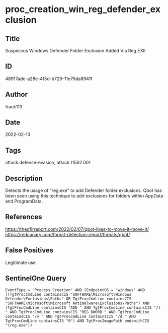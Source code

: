 # proc_creation_win_reg_defender_exclusion

## Title
Suspicious Windows Defender Folder Exclusion Added Via Reg.EXE

## ID
48917adc-a28e-4f5d-b729-11e75da8941f

## Author
frack113

## Date
2022-02-13

## Tags
attack.defense-evasion, attack.t1562.001

## Description
Detects the usage of "reg.exe" to add Defender folder exclusions. Qbot has been seen using this technique to add exclusions for folders within AppData and ProgramData.

## References
https://thedfirreport.com/2022/02/07/qbot-likes-to-move-it-move-it/
https://redcanary.com/threat-detection-report/threats/qbot/

## False Positives
Legitimate use

## SentinelOne Query
```
EventType = "Process Creation" AND (EndpointOS = "windows" AND ((TgtProcCmdLine containsCIS "SOFTWARE\Microsoft\Windows Defender\Exclusions\Paths" OR TgtProcCmdLine containsCIS "SOFTWARE\Microsoft\Microsoft Antimalware\Exclusions\Paths") AND (TgtProcCmdLine containsCIS "ADD " AND TgtProcCmdLine containsCIS "/t " AND TgtProcCmdLine containsCIS "REG_DWORD " AND TgtProcCmdLine containsCIS "/v " AND TgtProcCmdLine containsCIS "/d " AND TgtProcCmdLine containsCIS "0") AND TgtProcImagePath endswithCIS "\reg.exe"))

```
